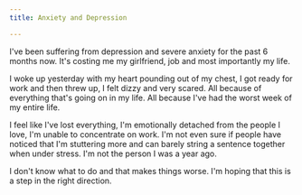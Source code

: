 ```yaml
---
title: Anxiety and Depression

---
```

I've been suffering from depression and severe anxiety for the past 6 months now. It's costing me my girlfriend, job and most importantly my life.

I woke up yesterday with my heart pounding out of my chest, I got ready for work and then threw up, I felt dizzy and very scared. All because of everything that's going on in my life. All because I've had the worst week of my entire life.

I feel like I've lost everything, I'm emotionally detached from the people I love, I'm unable to concentrate on work. I'm not even sure if people have noticed that I'm stuttering more and can barely string a sentence together when under stress. I'm not the person I was a year ago.

I don't know what to do and that makes things worse. I'm hoping that this is a step in the right direction.

